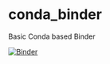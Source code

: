 # conda_binder
Basic Conda based Binder

[![Binder](https://mybinder.org/badge_logo.svg)](https://mybinder.org/v2/gh/Nehaal1-ctrl/R_Based_Shiny_App.git/HEAD)
